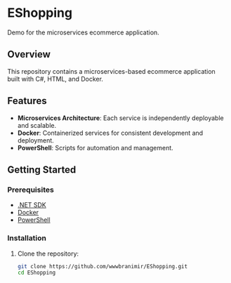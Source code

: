 # EShopping

Demo for the microservices ecommerce application.

## Overview

This repository contains a microservices-based ecommerce application built with C#, HTML, and Docker.

## Features

- **Microservices Architecture**: Each service is independently deployable and scalable.
- **Docker**: Containerized services for consistent development and deployment.
- **PowerShell**: Scripts for automation and management.

## Getting Started

### Prerequisites

- [.NET SDK](https://dotnet.microsoft.com/download)
- [Docker](https://www.docker.com/get-started)
- [PowerShell](https://docs.microsoft.com/en-us/powershell/scripting/install/installing-powershell)

### Installation

1. Clone the repository:
   ```sh
   git clone https://github.com/wwwbranimir/EShopping.git
   cd EShopping
   ```
